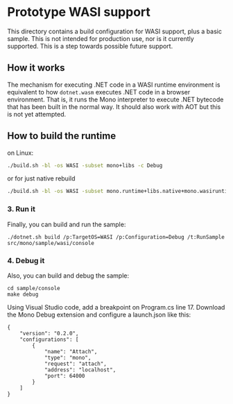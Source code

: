 # Prototype WASI support

This directory contains a build configuration for WASI support, plus a basic sample. This is not intended for production use, nor is it currently supported. This is a step towards possible future support.

## How it works

The mechanism for executing .NET code in a WASI runtime environment is equivalent to how `dotnet.wasm` executes .NET code in a browser environment. That is, it runs the Mono interpreter to execute .NET bytecode that has been built in the normal way. It should also work with AOT but this is not yet attempted.

## How to build the runtime

on Linux:
```.sh
./build.sh -bl -os WASI -subset mono+libs -c Debug
```
or for just native rebuild
```.sh
./build.sh -bl -os WASI -subset mono.runtime+libs.native+mono.wasiruntime -c Debug
```

### 3. Run it

Finally, you can build and run the sample:

```
./dotnet.sh build /p:TargetOS=WASI /p:Configuration=Debug /t:RunSample src/mono/sample/wasi/console
```

### 4. Debug it

Also, you can build and debug the sample:

```
cd sample/console
make debug
```

Using Visual Studio code, add a breakpoint on Program.cs line 17.
Download the Mono Debug extension and configure a launch.json like this:
```
{
    "version": "0.2.0",
    "configurations": [
        {
            "name": "Attach",
            "type": "mono",
            "request": "attach",
            "address": "localhost",
            "port": 64000
        }
    ]
}
```